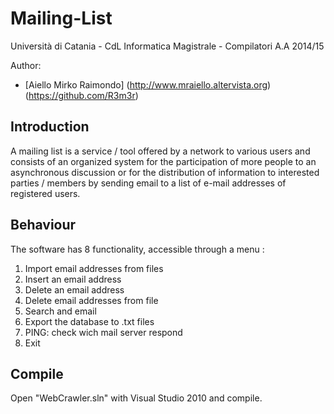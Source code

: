 # Mailing-List

Università di Catania - CdL Informatica Magistrale - Compilatori A.A 2014/15

Author:
- [Aiello Mirko Raimondo] (http://www.mraiello.altervista.org) (https://github.com/R3m3r)

Introduction
------------

A mailing list is a service / tool offered by a network to various users and consists of an organized system 
for the participation of more people to an asynchronous discussion or for the distribution 
of information to interested parties / members by sending email to a list of e-mail addresses of registered users.

Behaviour
---------

The software has 8 functionality, accessible through a menu :
1. Import email addresses from files
2. Insert an email address
3. Delete an email address
4. Delete email addresses from file
5. Search and email
6. Export the database to .txt files
7. PING: check wich mail server respond
8. Exit

Compile
-------

Open "WebCrawler.sln" with Visual Studio 2010 and compile.

